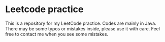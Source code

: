 # Leetcode practice 
This is a repository for my LeetCode practice. Codes are mainly in Java. There may be some typos or mistakes inside, please use it with care. Feel free to contact me when you see some mistakes. 